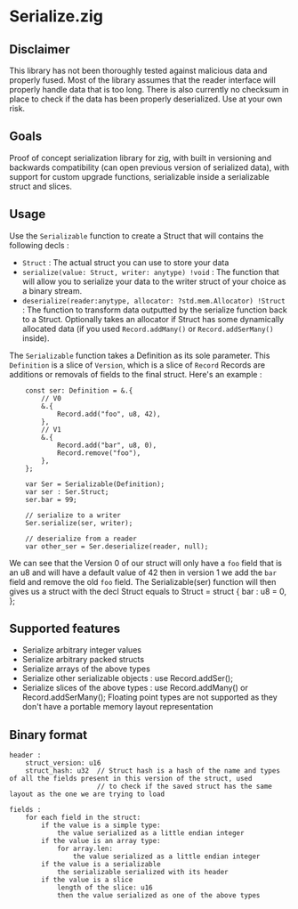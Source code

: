 # Serialize.zig
## Disclaimer
This library has not been thoroughly tested against malicious data and properly fused.
Most of the library assumes that the reader interface will properly handle data that is
too long. There is also currently no checksum in place to check if the data has been
properly deserialized.
Use at your own risk.
## Goals
Proof of concept serialization library for zig, with built in versioning and
backwards compatibility (can open previous version of serialized data), with
support for custom upgrade functions, serializable inside a serializable struct and
slices.
## Usage
Use the `Serializable` function to create a Struct that will contains the following decls :
- `Struct` : The actual struct you can use to store your data
- `serialize(value: Struct, writer: anytype) !void` : The function that will allow you to serialize your data
to the writer struct of your choice as a binary stream.
- `deserialize(reader:anytype, allocator: ?std.mem.Allocator) !Struct` : The function to transform data outputted by the serialize function back to a Struct. Optionally takes an allocator if Struct has some dynamically allocated data (if you used `Record.addMany()` or `Record.addSerMany()` inside).

The `Serializable` function takes a Definition as its sole parameter. This `Definition` is a slice of `Version`, which is a slice of `Record`
Records are additions or removals of fields to the final struct. Here's an example :
```zig
    const ser: Definition = &.{
        // V0
        &.{
            Record.add("foo", u8, 42),
        },
        // V1
        &.{
            Record.add("bar", u8, 0),
            Record.remove("foo"),
        },
    };

    var Ser = Serializable(Definition);
    var ser : Ser.Struct;
    ser.bar = 99;

    // serialize to a writer
    Ser.serialize(ser, writer);

    // deserialize from a reader
    var other_ser = Ser.deserialize(reader, null); 
```
We can see that the Version 0 of our struct will only have a `foo` field that is an u8 and will have a default value of 42
then in version 1 we add the `bar` field and remove the old `foo` field.
The Serializable(ser) function will then gives us a struct with the decl Struct equals to
Struct = struct {
    bar : u8 = 0,
};
## Supported features
- Serialize arbitrary integer values
- Serialize arbitrary packed structs
- Serialize arrays of the above types
- Serialize other serializable objects : use Record.addSer();
- Serialize slices of the above types : use Record.addMany() or Record.addSerMany();
Floating point types are not supported as they don't have a portable memory layout representation
## Binary format
```
header :
    struct_version: u16
    struct_hash: u32  // Struct hash is a hash of the name and types of all the fields present in this version of the struct, used
                      // to check if the saved struct has the same layout as the one we are trying to load

fields :
    for each field in the struct:
        if the value is a simple type:
            the value serialized as a little endian integer
        if the value is an array type:
            for array.len:
                the value serialized as a little endian integer
        if the value is a serializable
            the serializable serialized with its header
        if the value is a slice
            length of the slice: u16
            then the value serialized as one of the above types
```